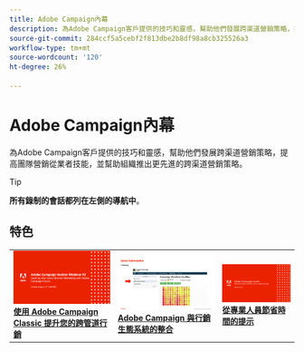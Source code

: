 ```yaml
---
title: Adobe Campaign內幕
description: 為Adobe Campaign客戶提供的技巧和靈感，幫助他們發展跨渠道營銷策略，提高團隊營銷從業者技能，並幫助組織推出更先進的跨渠道營銷策略。
source-git-commit: 284ccf5a5cebf2f813dbe2b8df98a8cb325526a3
workflow-type: tm+mt
source-wordcount: '120'
ht-degree: 26%

---
```


# Adobe Campaign內幕

為Adobe Campaign客戶提供的技巧和靈感，幫助他們發展跨渠道營銷策略，提高團隊營銷從業者技能，並幫助組織推出更先進的跨渠道營銷策略。

>[!TIP]
>
>**所有錄制的會話都列在左側的導航中**。

## 特色

<table>
  <tr>
   <td>
      <a href="2022/cross-channel.md">
      <img alt="使用 Adobe Campaign Classic 提升您的跨管道行銷" src="assets/cross-channel.png"/>
      </a>
      <div>
         <a href="./2022/cross-channel.md"><strong>使用 Adobe Campaign Classic 提升您的跨管道行銷</strong></a>
         <br/>
      </div>
   </td>
   <td>
      <a href="2022/integrations.md">
      <img alt="Adobe Campaign 與行銷生態系統的整合" src="assets/integrations.png"/>
      </a>
      <div>
         <a href="./2022/integrations.md"><strong>Adobe Campaign 與行銷生態系統的整合</strong></a>
         <br/>
      </div>
   </td>
   <td>
      <a href="2022/tips.md">
      <img alt="從專業人員節省時間的提示" src="./assets/tips.png"/>
      </a>
      <div>
         <a href="2022/tips.md"><strong>從專業人員節省時間的提示</strong></a>
         <br/>
      </div>
   </td>
</table>